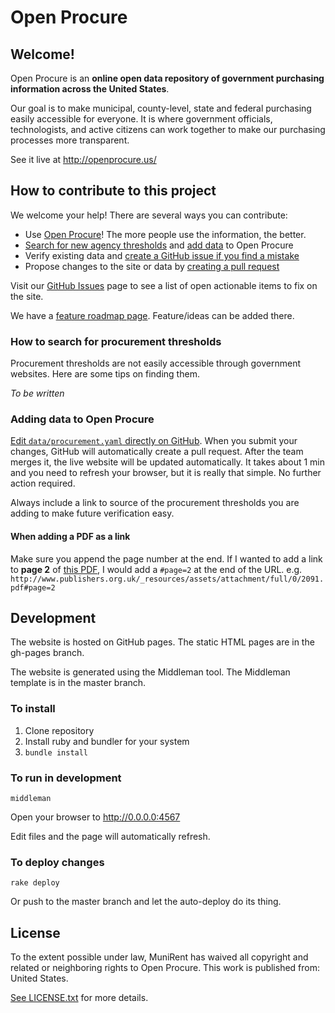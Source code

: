 # Open Procure
## Welcome!

Open Procure is an **online open data repository of government purchasing information across the United States**.

Our goal is to make municipal, county-level, state and federal purchasing easily accessible for everyone. It is where government officials, technologists, and active citizens can work together to make our purchasing processes more transparent.

See it live at http://openprocure.us/

## How to contribute to this project

We welcome your help! There are several ways you can contribute:

* Use [Open Procure]! The more people use the information, the better.
* [Search for new agency thresholds](#search) and [add data](#add-data) to Open Procure
* Verify existing data and [create a GitHub issue if you find a mistake][Issues]
* Propose changes to the site or data by [creating a pull request][PR]

Visit our [GitHub Issues][Issues] page to see a list of open actionable items to fix on the site.

We have a [feature roadmap page][Roadmap]. Feature/ideas can be added there.

[Open Procure]: http://openprocure.us
[Issues]: https://github.com/munirent/openprocure/issues
[PR]: https://github.com/munirent/openprocure/pulls
[Roadmap]: https://github.com/munirent/openprocure/wiki/Feature-Roadmap

<a name="search"></a>
### How to search for procurement thresholds

Procurement thresholds are not easily accessible through government websites. Here are some tips on finding them.

*To be written*

<a name="add-data"></a>
### Adding data to Open Procure

[Edit `data/procurement.yaml` directly on GitHub][edit data].  When you submit your changes, GitHub will automatically create a pull request. After the team merges it, the live website will be updated automatically.  It takes about 1 min and you need to refresh your browser, but it is really that simple.  No further action required.

Always include a link to source of the procurement thresholds you are adding to make future verification easy.

[edit data]: https://github.com/munirent/openprocure/edit/master/data/procurement.yaml

#### When adding a PDF as a link

Make sure you append the page number at the end.  If I wanted to add a link to **page 2** of [this PDF](http://www.publishers.org.uk/_resources/assets/attachment/full/0/2091.pdf), I would add a `#page=2` at the end of the URL. e.g. `http://www.publishers.org.uk/_resources/assets/attachment/full/0/2091.pdf#page=2`

## Development

The website is hosted on GitHub pages.  The static HTML pages are in the gh-pages branch.

The website is generated using the Middleman tool. The Middleman template is in the master branch.

### To install

1. Clone repository
2. Install ruby and bundler for your system
3. `bundle install`

### To run in development

`middleman`

Open your browser to http://0.0.0.0:4567

Edit files and the page will automatically refresh.

### To deploy changes

`rake deploy`

Or push to the master branch and let the auto-deploy do its thing.

## License

To the extent possible under law, MuniRent has waived all copyright and
related or neighboring rights to Open Procure. This work is published
from: United States.

[See LICENSE.txt](LICENSE.txt) for more details.
